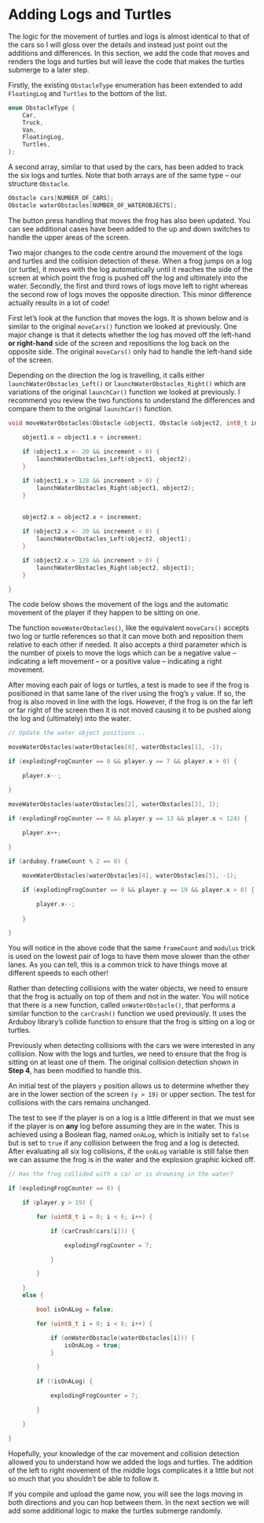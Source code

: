# Adding Logs and Turtles

The logic for the movement of turtles and logs is almost identical to that of the cars so I will gloss over the details and instead just point out the additions and differences.  In this section, we add the code that moves and renders the logs and turtles but will leave the code that makes the turtles submerge to a later step.

Firstly, the existing `ObstacleType` enumeration has been extended to add `FloatingLog` and `Turtles` to the bottom of the list.

```cpp
enum ObstacleType {
    Car,
    Truck,
    Van,
    FloatingLog,
    Turtles,
};
``` 

A second array, similar to that used by the cars, has been added to track the six logs and turtles.  Note that both arrays are of the same type – our structure `Obstacle`.

```cpp
Obstacle cars[NUMBER_OF_CARS];
Obstacle waterObstacles[NUMBER_OF_WATEROBJECTS];
```

The button press handling that moves the frog has also been updated.  You can see additional cases have been added to the up and down switches to handle the upper areas of the screen.

Two major changes to the code centre around the movement of the logs and turtles and the collision detection of these.  When a frog jumps on a log (or turtle), it moves with the log automatically until it reaches the side of the screen at which point the frog is pushed off the log and ultimately into the water.  Secondly, the first and third rows of logs move left to right whereas the second row of logs moves the opposite direction.  This minor difference actually results in a lot of code!

First let’s look at the function that moves the logs.  It is shown below and is similar to the original `moveCars()` function we looked at previously.  One major change is that it detects whether the log has moved off the left-hand **or right-hand** side of the screen and repositions the log back on the opposite side.  The original `moveCars()` only had to handle the left-hand side of the screen.

Depending on the direction the log is travelling, it calls either `launchWaterObstacles_Left()` or `launchWaterObstacles_Right()` which are variations of the original `launchCar()` function we looked at previously.  I recommend you review the two functions to understand the differences and compare them to the original `launchCar()` function.

```cpp
void moveWaterObstacles(Obstacle &object1, Obstacle &object2, int8_t increment) {

    object1.x = object1.x + increment;
    
    if (object1.x <- 20 && increment < 0) { 
        launchWaterObstacles_Left(object1, object2); 
    }

    if (object1.x > 128 && increment > 0) {
        launchWaterObstacles_Right(object1, object2); 
    }
    

    object2.x = object2.x + increment;
    
    if (object2.x <- 20 && increment < 0) { 
        launchWaterObstacles_Left(object2, object1); 
    }

    if (object2.x > 128 && increment > 0) {
        launchWaterObstacles_Right(object2, object1); 
    }

}
```

The code below shows the movement of the logs and the automatic movement of the player if they happen to be sitting on one.  

The function `moveWaterObstacles()`, like the equivalent `moveCars()` accepts two log or turtle references so that it can move both and reposition them relative to each other if needed.  It also accepts a third parameter which is the number of pixels to move the logs which can be a negative value – indicating a left movement – or a positive value – indicating a right movement.

After moving each pair of logs or turtles, a test is made to see if the frog is positioned in that same lane of the river using the frog’s `y` value.  If so, the frog is also moved in line with the logs.  However, if the frog is on the far left or far right of the screen then it is not moved causing it to be pushed along the log and (ultimately) into the water.

```cpp
// Update the water object positions ..

moveWaterObstacles(waterObstacles[0], waterObstacles[1], -1);

if (explodingFrogCounter == 0 && player.y == 7 && player.x > 0) {

    player.x--;

}

moveWaterObstacles(waterObstacles[2], waterObstacles[3], 1);

if (explodingFrogCounter == 0 && player.y == 13 && player.x < 124) {

    player.x++;
    
}

if (arduboy.frameCount % 2 == 0) {

    moveWaterObstacles(waterObstacles[4], waterObstacles[5], -1);

    if (explodingFrogCounter == 0 && player.y == 19 && player.x > 0) {

        player.x--;
        
    }

}
```

You will notice in the above code that the same `frameCount` and `modulus` trick is used on the lowest pair of logs to have them move slower than the other lanes.  As you can tell, this is a common trick to have things move at different speeds to each other!

Rather than detecting collisions with the water objects, we need to ensure that the frog is actually on top of them and not in the water.  You will notice that there is a new function, called `onWaterObstacle()`, that performs a similar function to the `carCrash()` function we used previously.  It uses the Arduboy library’s collide function to ensure that the frog is sitting on a log or turtles.

Previously when detecting collisions with the cars we were interested in any collision.  Now with the logs and turtles, we need to ensure that the frog is sitting on at least one of them.  The original collision detection shown in **Step 4**, has been modified to handle this.

An initial test of the players `y` position allows us to determine whether they are in the lower section of the screen `(y > 19)` or upper section.  The test for collisions with the cars remains unchanged.

The test to see if the player is on a log is a little different in that we must see if the player is on **any** log before assuming they are in the water.  This is achieved using a Boolean flag, named `onALog`, which is initially set to `false` but is set to `true` if any collision between the frog and a log is detected.  After evaluating all six log collisions, if the `onALog` variable is still false then we can assume the frog is in the water and the explosion graphic kicked off.

```cpp 
// Has the frog collided with a car or is drowning in the water?

if (explodingFrogCounter == 0) {

    if (player.y > 19) {

        for (uint8_t i = 0; i < 6; i++) {

            if (carCrash(cars[i])) {

                explodingFrogCounter = 7;

            }

        }

    }
    else {

        bool isOnALog = false;

        for (uint8_t i = 0; i < 6; i++) {

            if (onWaterObstacle(waterObstacles[i])) {
                isOnALog = true;
            }
        
        }

        if (!isOnALog) {

            explodingFrogCounter = 7;

        }

    }

}
```

Hopefully, your knowledge of the car movement and collision detection allowed you to understand how we added the logs and turtles.  The addition of the left to right movement of the middle logs complicates it a little but not so much that you shouldn’t be able to follow it.

If you compile and upload the game now, you will see the logs moving in both directions and you can hop between them.  In the next section we will add some additional logic to make the turtles submerge randomly.
